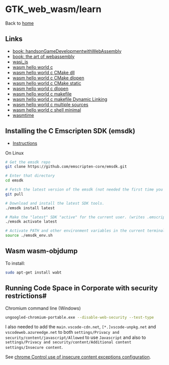 # GTK_web_wasm/learn

Back to [home](../README.md)

## Links

 - [book: handsonGameDevelopmentwithWebAssembly](handsonGameDevelopmentwithWebAssembly/readme.md)
 - [book: the art of webassembly](theartofwebassembly/readme.md)
 - [wasi_js](wasi_js/readme.md)
 - [wasm hello world c](./wasm_hello_world_c/readme.md)
 - [wasm hello world c CMake dll](wasm_hello_world_c_CMake_dll/readme.md)
 - [wasm hello world c CMake dlopen](wasm_hello_world_c_CMake_dlopen/readme.md)
 - [wasm hello world c CMake static](wasm_hello_world_c_CMake_static/readme.md)
 - [wasm hello world c dlopen](wasm_hello_world_c_dlopen)
 - [wasm hello world c makefile](wasm_hello_world_c_makefile/readme.md)
 - [wasm hello world c makefile Dynamic Linking](wasm_hello_world_c_makefile_Dynamic_Linking/readme.md)
 - [wasm hello world c multiple sources](wasm_hello_world_c_multiple_sources/readme.md)
 - [wasm hello world c shell minimal](wasm_hello_world_c_shell_minimal/readme.md)
 - [wasmtime](wasmtime/readme.md)

## Installing the C Emscripten SDK (emsdk)

 - [Instructions](https://emscripten.org/docs/getting_started/downloads.html)

On Linux

```bash
# Get the emsdk repo
git clone https://github.com/emscripten-core/emsdk.git

# Enter that directory
cd emsdk

# Fetch the latest version of the emsdk (not needed the first time you clone)
git pull

# Download and install the latest SDK tools.
./emsdk install latest

# Make the "latest" SDK "active" for the current user. (writes .emscripten file)
./emsdk activate latest

# Activate PATH and other environment variables in the current terminal
source ./emsdk_env.sh
```

## Wasm wasm-objdump

To install:

```bash
sudo apt-get install wabt
```

## Running Code Space in Corporate with security restrictions# # 

Chromium command line (Windows)

```bash
ungoogled-chromium-portable.exe --disable-web-security --test-type
```

I also needed to add the `main.vscode-cdn.net`, `[*.]vscode-unpkg.net` and `vscodeweb.azureedge.net` to both `settings/Privacy and security/content/javascript/Allowed` to use `Javascript` and also to `settings/Privacy and security/content/Additional content settings/Insecure content`.

See [chrome Control use of insecure content exceptions configuration](https://support.google.com/chrome/a/answer/2657289?hl=en#zippy=%2Cpolicies-set-for-users%2Callow-insecure-content-on-these-sites%2Ccontrol-use-of-insecure-content-exceptions).



